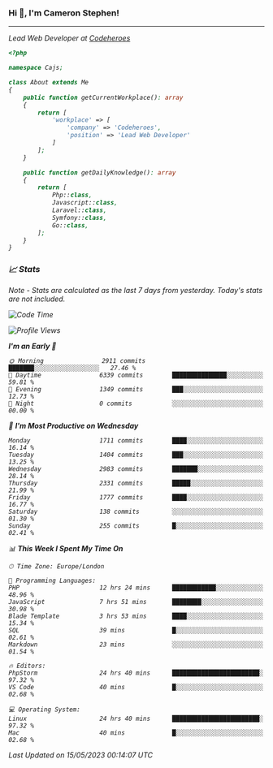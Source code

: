 ### Hi 👋, I'm Cameron Stephen!
<hr>
<p><em>Lead Web Developer at <a href="https://codeheroes.co.uk">Codeheroes</a></p>


```php
<?php

namespace Cajs;

class About extends Me
{
    public function getCurrentWorkplace(): array
    {
        return [
            'workplace' => [
                'company' => 'Codeheroes',
                'position' => 'Lead Web Developer'
            ]
        ];
    }

    public function getDailyKnowledge(): array
    {
        return [
            Php::class,
            Javascript::class,
            Laravel::class,
            Symfony::class,
            Go::class,
        ];
    }
}
```

### 📈 Stats
<p><em>Note - Stats are calculated as the last 7 days from yesterday. Today's stats are not included.</em></p>


<!--START_SECTION:waka-->
![Code Time](http://img.shields.io/badge/Code%20Time-3%2C387%20hrs%2012%20mins-blue)

![Profile Views](http://img.shields.io/badge/Profile%20Views-0-blue)

**I'm an Early 🐤** 

```text
🌞 Morning                2911 commits        ███████░░░░░░░░░░░░░░░░░░   27.46 % 
🌆 Daytime                6339 commits        ███████████████░░░░░░░░░░   59.81 % 
🌃 Evening                1349 commits        ███░░░░░░░░░░░░░░░░░░░░░░   12.73 % 
🌙 Night                  0 commits           ░░░░░░░░░░░░░░░░░░░░░░░░░   00.00 % 
```
📅 **I'm Most Productive on Wednesday** 

```text
Monday                   1711 commits        ████░░░░░░░░░░░░░░░░░░░░░   16.14 % 
Tuesday                  1404 commits        ███░░░░░░░░░░░░░░░░░░░░░░   13.25 % 
Wednesday                2983 commits        ███████░░░░░░░░░░░░░░░░░░   28.14 % 
Thursday                 2331 commits        █████░░░░░░░░░░░░░░░░░░░░   21.99 % 
Friday                   1777 commits        ████░░░░░░░░░░░░░░░░░░░░░   16.77 % 
Saturday                 138 commits         ░░░░░░░░░░░░░░░░░░░░░░░░░   01.30 % 
Sunday                   255 commits         █░░░░░░░░░░░░░░░░░░░░░░░░   02.41 % 
```


📊 **This Week I Spent My Time On** 

```text
🕑︎ Time Zone: Europe/London

💬 Programming Languages: 
PHP                      12 hrs 24 mins      ████████████░░░░░░░░░░░░░   48.96 % 
JavaScript               7 hrs 51 mins       ████████░░░░░░░░░░░░░░░░░   30.98 % 
Blade Template           3 hrs 53 mins       ████░░░░░░░░░░░░░░░░░░░░░   15.34 % 
SQL                      39 mins             █░░░░░░░░░░░░░░░░░░░░░░░░   02.61 % 
Markdown                 23 mins             ░░░░░░░░░░░░░░░░░░░░░░░░░   01.54 % 

🔥 Editors: 
PhpStorm                 24 hrs 40 mins      ████████████████████████░   97.32 % 
VS Code                  40 mins             █░░░░░░░░░░░░░░░░░░░░░░░░   02.68 % 

💻 Operating System: 
Linux                    24 hrs 40 mins      ████████████████████████░   97.32 % 
Mac                      40 mins             █░░░░░░░░░░░░░░░░░░░░░░░░   02.68 % 
```


 Last Updated on 15/05/2023 00:14:07 UTC
<!--END_SECTION:waka-->
